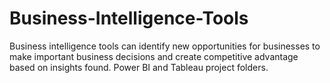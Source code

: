 # Business-Intelligence-Tools
Business intelligence tools can identify new opportunities for businesses to make important business decisions and create competitive advantage based on insights found.
Power BI and Tableau project folders. 
